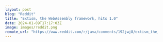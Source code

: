 ```yaml
---
layout: post
blog: "Reddit"
title: "Extism, the WebAssembly framework, hits 1.0"
date: 2024-01-09T17:17:03Z
image: images/reddit.png
remote_url: "https://www.reddit.com/r/java/comments/192jwj8/extism_the_webassembly_framework_hits_10/"
---
```

